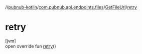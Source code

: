 //[pubnub-kotlin](../../../index.md)/[com.pubnub.api.endpoints.files](../index.md)/[GetFileUrl](index.md)/[retry](retry.md)

# retry

[jvm]\
open override fun [retry](retry.md)()
